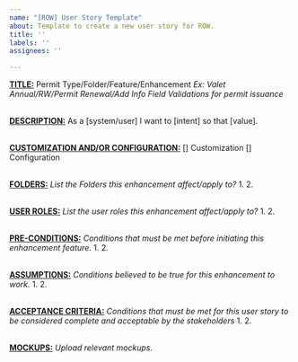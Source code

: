 ```yaml
---
name: "[ROW] User Story Template"
about: Template to create a new user story for ROW.
title: ''
labels: ''
assignees: ''

---
```


<ins>**TITLE:**</ins> 
Permit Type/Folder/Feature/Enhancement
*Ex: Valet Annual/RW/Permit Renewal/Add Info Field Validations for permit issuance*

<br><ins>**DESCRIPTION:**</ins>
As a [system/user] I want to [intent] so that [value].


<br><ins>**CUSTOMIZATION AND/OR CONFIGURATION:**</ins>
[] Customization
[] Configuration


<br><ins>**FOLDERS:**</ins> 
*List the Folders this enhancement affect/apply to?*
1. 
2. 


<br><ins>**USER ROLES:**</ins> 
*List the user roles this enhancement affect/apply to?*
1. 
2. 


<br><ins>**PRE-CONDITIONS:**</ins> 
*Conditions that must be met before initiating this enhancement feature.*
1. 
2. 


<br><ins>**ASSUMPTIONS:**</ins> 
*Conditions believed to be true for this enhancement to work.*
1. 
2. 


<br><ins>**ACCEPTANCE CRITERIA:**</ins> 
*Conditions that must be met for this user story to be considered complete and acceptable by the stakeholders*
1. 
2. 


<br><ins>**MOCKUPS:**</ins> 
*Upload relevant mockups.*
